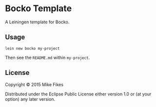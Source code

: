 # Bocko Template

A Leiningen template for Bocko.

## Usage

`lein new bocko my-project`

Then see the `README.md` within `my-project`.

## License

Copyright © 2015 Mike Fikes

Distributed under the Eclipse Public License either version 1.0 or (at
your option) any later version.
